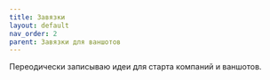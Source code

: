 ```yaml
---
title: Завязки
layout: default
nav_order: 2
parent: Завязки для ваншотов
---
```

Переодически записываю идеи для старта компаний и ваншотов. 